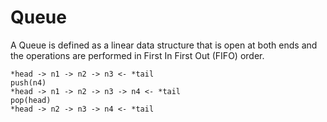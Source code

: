 # Queue
A Queue is defined as a linear data structure that is open at both ends and the operations are performed in First In First Out (FIFO) order.

    *head -> n1 -> n2 -> n3 <- *tail
    push(n4)
    *head -> n1 -> n2 -> n3 -> n4 <- *tail
    pop(head)
    *head -> n2 -> n3 -> n4 <- *tail
